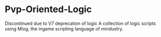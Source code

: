 # Pvp-Oriented-Logic
Discontinued due to V7 deprecation of logic
A collection of logic scripts using Mlog, the ingame scripting language of mindustry.
